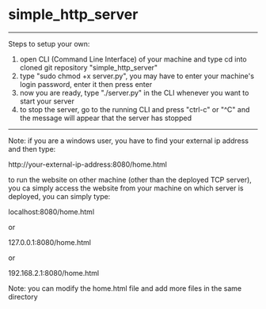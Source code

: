 # simple_http_server
-----------------------
Steps to setup your own:
1. open CLI (Command Line Interface) of your machine and type cd into cloned git repository "simple_http_server"
2. type "sudo chmod +x server.py", you may have to enter your machine's login password, enter it then press enter
3. now you are ready, type "./server.py" in the CLI whenever you want to start your server
4. to stop the server, go to the running CLI and press "ctrl-c" or "^C" and the message will appear that the server has stopped
---------------------------

Note: if you are a windows user, you have to find your external ip address and then type:

http://your-external-ip-address:8080/home.html

to run the website on other machine (other than the deployed TCP server), you ca simply access the website from your machine on
which server is deployed, you can simply type:

localhost:8080/home.html

or

127.0.0.1:8080/home.html

or

192.168.2.1:8080/home.html

Note: you can modify the home.html file and add more files in the same directory
